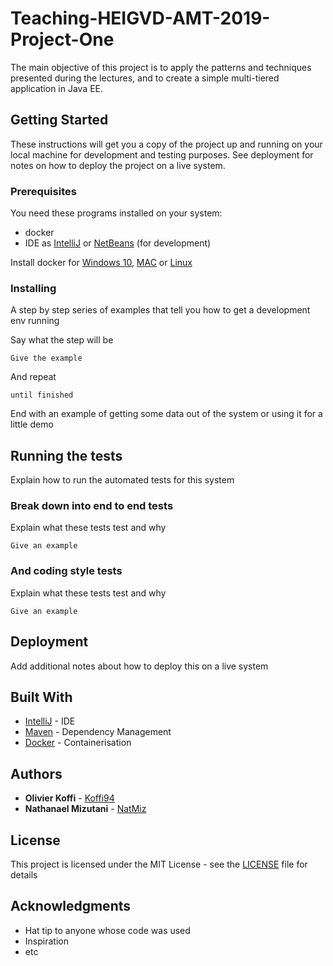 # Teaching-HEIGVD-AMT-2019-Project-One

The main objective of this project is to apply the patterns and techniques presented during the lectures, and to create a simple multi-tiered application in Java EE.

## Getting Started

These instructions will get you a copy of the project up and running on your local machine for development and testing purposes. See deployment for notes on how to deploy the project on a live system.

### Prerequisites

You need these programs installed on your system:

- docker
- IDE as [IntelliJ](https://www.jetbrains.com/idea/download/#section=windows) or [NetBeans](https://netbeans.apache.org/download/index.html) (for development)

Install docker for [Windows 10](https://runnable.com/docker/install-docker-on-windows-10), [MAC](https://runnable.com/docker/install-docker-on-macos) or [Linux](https://runnable.com/docker/install-docker-on-linux)


### Installing

A step by step series of examples that tell you how to get a development env running

Say what the step will be

```
Give the example
```

And repeat

```
until finished
```

End with an example of getting some data out of the system or using it for a little demo

## Running the tests

Explain how to run the automated tests for this system

### Break down into end to end tests

Explain what these tests test and why

```
Give an example
```

### And coding style tests

Explain what these tests test and why

```
Give an example
```

## Deployment

Add additional notes about how to deploy this on a live system

## Built With

* [IntelliJ](https://www.jetbrains.com/idea/) - IDE
* [Maven](https://maven.apache.org/) - Dependency Management
* [Docker](https://www.docker.com/) - Containerisation

## Authors

* **Olivier Koffi** - [Koffi94](https://github.com/Koffi94)
* **Nathanael Mizutani** - [NatMiz](https://github.com/NatMiz)

## License

This project is licensed under the MIT License - see the [LICENSE](LICENSE.md) file for details

## Acknowledgments

* Hat tip to anyone whose code was used
* Inspiration
* etc

